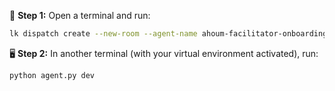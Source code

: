 🚀 **Step 1:** Open a terminal and run:  
```sh
lk dispatch create --new-room --agent-name ahoum-facilitator-onboarding --metadata '+918767763794'
```

🖥️ **Step 2:** In another terminal (with your virtual environment activated), run:  
```sh
python agent.py dev
```